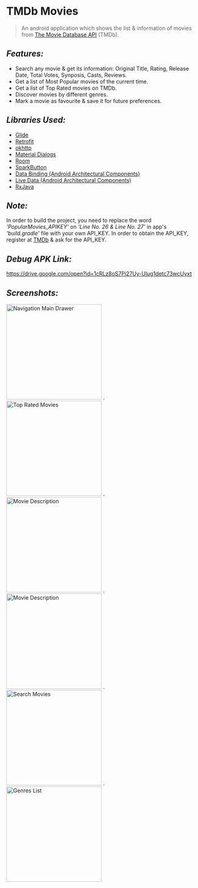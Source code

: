 # TMDb Movies
> An android application which shows the list & information of movies from [The Movie Database API](https://www.themoviedb.org) (TMDb).


## *Features:*
- Search any movie & get its information: Original Title, Rating, Release Date, Total Votes, Synposis, Casts, Reviews.
- Get a list of Most Popular movies of the current time.
- Get a list of Top Rated movies on TMDb.
- Discover movies by different genres.
- Mark a movie as favourite & save it for future preferences.




## *Libraries Used:*
- [Glide](https://github.com/bumptech/glide)
- [Retrofit](https://github.com/square/retrofit)
- [okhttp](https://github.com/square/okhttp)
- [Material Dialogs](https://github.com/afollestad/material-dialogs)
- [Room](https://developer.android.com/topic/libraries/architecture/room)
- [SparkButton](https://github.com/varunest/SparkButton)
- [Data Binding (Android Architectural Components)](https://developer.android.com/topic/libraries/data-binding)
- [Live Data (Android Architectural Components)](https://developer.android.com/topic/libraries/architecture/livedata)
- [RxJava](https://github.com/ReactiveX/RxJava)


## *Note:*
In order to build the project, you need to replace the word *'PopularMovies_APIKEY'* on *'Line No. 26 & Line No. 27'* in app's *'build.gradle'* file with your own API_KEY. In order to obtain the API_KEY, register at [TMDb](https://www.themoviedb.org) & ask for the API_KEY.

## *Debug APK Link:*
 https://drive.google.com/open?id=1cRLz8oS7Pi27Uy-Ulug1detc73wcUyxt

## *Screenshots:*
<img src="https://user-images.githubusercontent.com/38679082/81001561-8dcbb480-8e65-11ea-8c95-9fcd1450685f.png" alt="Navigation Main Drawer" width="250"/> .    <img src="https://user-images.githubusercontent.com/38679082/81001550-86a4a680-8e65-11ea-8447-ffdbd480c12c.png" alt="Top Rated Movies" width="250"/> .    <img src="https://user-images.githubusercontent.com/38679082/81001532-80162f00-8e65-11ea-8ce0-5526b66dd504.png" alt="Movie Description" width="250"/> .    <img src="https://user-images.githubusercontent.com/38679082/81001570-915f3b80-8e65-11ea-84ab-a51a79ac20bb.png" alt="Movie Description" width="250"/> .    <img src="https://user-images.githubusercontent.com/38679082/81001576-9328ff00-8e65-11ea-80d8-235961f55345.png" alt="Search Movies" width="250"/> .    <img src="https://user-images.githubusercontent.com/38679082/55663210-32319080-5839-11e9-9ddf-2061ca806922.jpeg" alt="Genres List" width="250"/>

